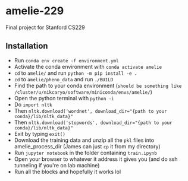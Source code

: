# amelie-229
Final project for Stanford CS229

## Installation
- Run `conda env create -f environment.yml`
- Activate the conda environment with `conda activate amelie`
- `cd` to `amelie/` and run `python -m pip install -e .`
- `cd` to `amelie/pheno_data` and run `./BUILD`
- Find the path to your conda environment (`should be something like /cluster/u/nikcaryo/software/miniconda/envs/amelie/`)
- Open the python terminal with `python -i`
- Do `import nltk`
- Then `nltk.download('wordnet', download_dir="{path to your conda}/lib/nltk_data}"`
- Then `nltk.download('stopwords', download_dir="{path to your conda}/lib/nltk_data}"`
- Exit by typing `exit()`
- Download the training data and unzip all the `pkl` files into amelie_process_dir (James can just `cp` it from my directory)
- Run `jupyter notebook` in the folder containing `train.ipynb`
- Open your browser to whatever it address it gives you (and do ssh tunneling if you're on lab machine)
- Run all the blocks and hopefully it works lol 
